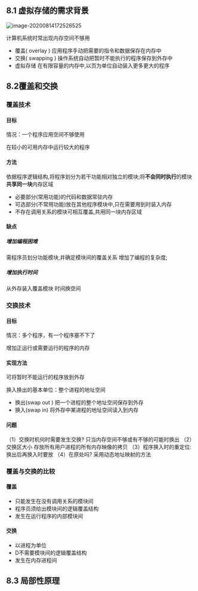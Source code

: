 ## 8.1 虚拟存储的需求背景

![image-20200814172526525](C:\Users\YCNN\AppData\Roaming\Typora\typora-user-images\image-20200814172526525.png)


计算机系统时常出现内存空间不够用

* 覆盖( overlay )
  应用程序手动把需要的指令和数据保存在内存中
* 交换( swapping )
  操作系统自动把暂时不能执行的程序保存到外存中
* 虚拟存储
  在有限容量的内存中,以页为单位自动装入更多更大的程序

## 8.2覆盖和交换

### 覆盖技术



#### 目标

情况：一个程序应用空间不够使用

在较小的可用内存中运行较大的程序

#### 方法

依据程序逻辑结构,将程序划分为若干功能相对独立的模块;将**不会同时执行**的模块**共享同一块**内存区域

* 必要部分(常用功能)的代码和数据常驻内存
* 可选部分(不常用功能)放在其他程序模块中,只在需要用到时装入内存
* 不存在调用关系的模块可相互覆盖,共用同一块内存区域

#### 缺点

##### 增加编程困难

需程序员划分功能模块,并确定模块间的覆盖关系
增加了编程的复杂度;

##### 增加执行时间

从外存装入覆盖模块
时间换空间

### 交换技术

#### 目标

情况：多个程序，有一个程序塞不下了

增加正运行或需要运行的程序的内存

#### 实现方法

可将暂时不能运行的程序放到外存

换入换出的基本单位：整个进程的地址空间

* 换出(swap out )
  把一个进程的整个地址空间保存到外存
* 换入(swap in)
  将外存中某进程的地址空间读入到内存

#### 问题

（1）交换时机何时需要发生交换?
只当内存空间不够或有不够的可能时换出
（2）交换区大小
存放所有用户进程的所有内存映像的拷贝
（3）程序换入时的重定位:换出后再换入时要放
（4）在原处吗?
采用动态地址映射的方法

### 覆盖与交换的比较
#### 覆盖
* 只能发生在没有调用关系的模块间
* 程序员须给出模块间的逻辑覆盖结构
* 发生在运行程序的内部模块间

#### 交换

* 以进程为单位
* D不需要模块间的逻辑覆盖结构
* 发生在内存进程间

## 8.3 局部性原理